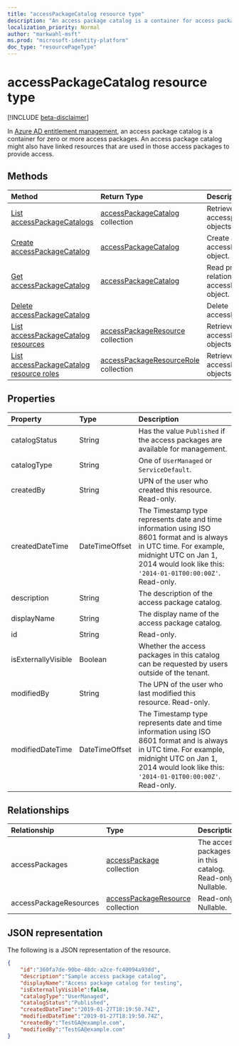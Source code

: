 ```yaml
---
title: "accessPackageCatalog resource type"
description: "An access package catalog is a container for access packages."
localization_priority: Normal
author: "markwahl-msft"
ms.prod: "microsoft-identity-platform"
doc_type: "resourcePageType"
---
```


# accessPackageCatalog resource type

[!INCLUDE [beta-disclaimer](../../includes/beta-disclaimer.md)]

In [Azure AD entitlement management](entitlementmanagement-root.md), an access package catalog is a container for zero or more access packages.  An access package catalog might also have linked resources that are used in those access packages to provide access.

## Methods

| Method       | Return Type | Description |
|:-------------|:------------|:------------|
| [List accessPackageCatalogs](../api/accesspackagecatalog-list.md) | [accessPackageCatalog](accesspackagecatalog.md) collection | Retrieve a list of accesspackagecatalog objects. |
| [Create accessPackageCatalog](../api/accesspackagecatalog-post.md) | [accessPackageCatalog](accesspackagecatalog.md) | Create a new accessPackageCatalog object. |
| [Get accessPackageCatalog](../api/accesspackagecatalog-get.md) | [accessPackageCatalog](accesspackagecatalog.md) | Read properties and relationships of an accessPackageCatalog object. |
| [Delete accessPackageCatalog](../api/accesspackagecatalog-delete.md) | | Delete accessPackageCatalog. |
| [List accessPackageCatalog resources](../api/accesspackagecatalog-list-accesspackageresources.md) | [accessPackageResource](accesspackageresource.md) collection | Retrieve a list of accessPackageResource objects for a catalog. |
| [List accessPackageCatalog resource roles](../api/accesspackagecatalog-list-accesspackageresourceroles.md) | [accessPackageResourceRole](accesspackageresourcerole.md) collection | Retrieve a list of accessPackageResourceRole objects for a catalog. |

## Properties

| Property     | Type        | Description |
|:-------------|:------------|:------------|
|catalogStatus|String|Has the value `Published` if the access packages are available for management.|
|catalogType|String|One of `UserManaged` or `ServiceDefault`. |
|createdBy|String|UPN of the user who created this resource. Read-only.|
|createdDateTime|DateTimeOffset|The Timestamp type represents date and time information using ISO 8601 format and is always in UTC time. For example, midnight UTC on Jan 1, 2014 would look like this: `'2014-01-01T00:00:00Z'`. Read-only.|
|description|String|The description of the access package catalog.|
|displayName|String|The display name of the access package catalog.|
|id|String| Read-only.|
|isExternallyVisible|Boolean|Whether the access packages in this catalog can be requested by users outside of the tenant.|
|modifiedBy|String|The UPN of the user who last modified this resource. Read-only.|
|modifiedDateTime|DateTimeOffset|The Timestamp type represents date and time information using ISO 8601 format and is always in UTC time. For example, midnight UTC on Jan 1, 2014 would look like this: `'2014-01-01T00:00:00Z'`. Read-only. |


## Relationships

| Relationship | Type        | Description |
|:-------------|:------------|:------------|
|accessPackages|[accessPackage](accesspackage.md) collection| The access packages in this catalog. Read-only. Nullable.|
|accessPackageResources|[accessPackageResource](accesspackageresource.md) collection| Read-only. Nullable.|

## JSON representation

The following is a JSON representation of the resource.

<!-- {
  "blockType": "resource",
  "optionalProperties": [

  ],
  "@odata.type": "microsoft.graph.accessPackageCatalog",
  "baseType": "",
  "keyProperty": "id"
}-->

```json
{
    "id":"360fa7de-90be-48dc-a2ce-fc40094a93dd",
    "description":"Sample access package catalog",
    "displayName":"Access package catalog for testing",
    "isExternallyVisible":false,
    "catalogType":"UserManaged",
    "catalogStatus":"Published",
    "createdDateTime":"2019-01-27T18:19:50.74Z",
    "modifiedDateTime":"2019-01-27T18:19:50.74Z",
    "createdBy":"TestGA@example.com",
    "modifiedBy":"TestGA@example.com"
}
```

<!-- uuid: 16cd6b66-4b1a-43a1-adaf-3a886856ed98
2019-02-04 14:57:30 UTC -->
<!-- {
  "type": "#page.annotation",
  "description": "accessPackageCatalog resource",
  "keywords": "",
  "section": "documentation",
  "tocPath": ""
}-->
